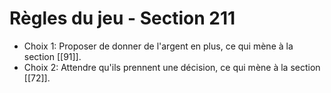 # Règles du jeu - Section 211

- Choix 1: Proposer de donner de l'argent en plus, ce qui mène à la section [[91]].
- Choix 2: Attendre qu'ils prennent une décision, ce qui mène à la section [[72]].